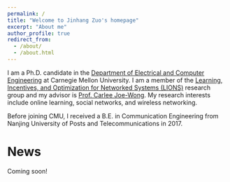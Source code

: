 ```yaml
---
permalink: /
title: "Welcome to Jinhang Zuo's homepage"
excerpt: "About me"
author_profile: true
redirect_from: 
  - /about/
  - /about.html
---
```

I am a Ph.D. candidate in the [Department of Electrical and Computer Engineering](https://www.ece.cmu.edu/) at Carnegie Mellon University. I am a member of the [Learning, Incentives, and Optimization for Networked Systems (LIONS)](https://research.ece.cmu.edu/lions/index.html) research group and my advisor is [Prof. Carlee Joe-Wong](https://www.andrew.cmu.edu/user/cjoewong/). My research interests include online learning, social networks, and wireless networking.

Before joining CMU, I received a B.E. in Communication Engineering from Nanjing University of Posts and Telecommunications in 2017.

News
======
Coming soon!